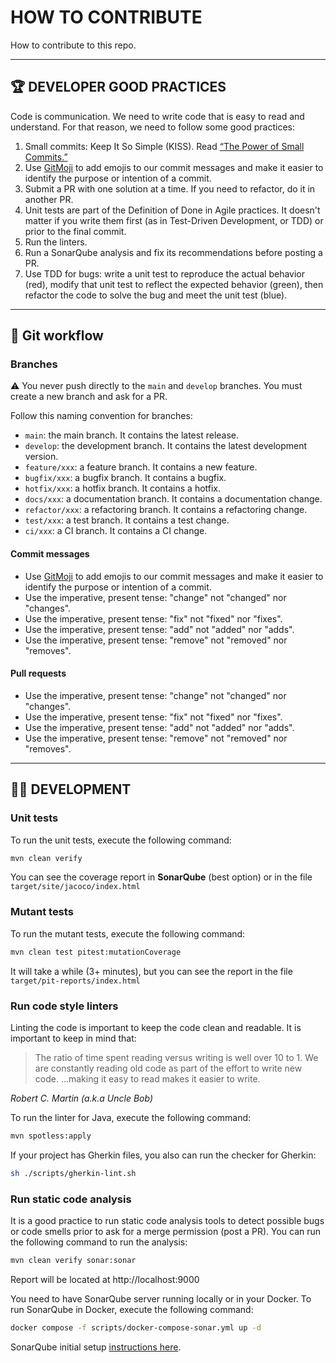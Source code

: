 # HOW TO CONTRIBUTE

How to contribute to this repo.

---

## 🏆 DEVELOPER GOOD PRACTICES

Code is communication. We need to write code that is easy to read and
understand. For that reason, we need to follow some good practices:

1. Small commits: Keep It So Simple (KISS).
   Read [“The Power of Small Commits.”](https://levelup.gitconnected.com/the-power-of-working-in-small-commits-8bae57ecfbda)
2. Use [GitMoji](https://gitmoji.dev/)  to add emojis to our commit messages and
   make it easier to identify the purpose or intention of a commit.
3. Submit a PR with one solution at a time. If you need to refactor, do it in
   another PR.
4. Unit tests are part of the Definition of Done in Agile practices. It doesn't
   matter if
   you write
   them first (as in Test-Driven Development, or TDD) or prior to the final
   commit.
5. Run the linters.
6. Run a SonarQube analysis and fix its recommendations before posting a PR.
7. Use TDD for bugs: write a unit test to reproduce the actual behavior (red),
   modify that unit test to reflect the expected behavior (green), then refactor
   the code to solve the bug and meet the unit test (blue).

---

## 📝 Git workflow

### Branches

⚠️ You never push directly to the `main` and `develop` branches. You must create
a new branch and ask for a PR.

Follow this naming convention for branches:

* `main`: the main branch. It contains the latest release.
* `develop`: the development branch. It contains the latest development version.
* `feature/xxx`: a feature branch. It contains a new feature.
* `bugfix/xxx`: a bugfix branch. It contains a bugfix.
* `hotfix/xxx`: a hotfix branch. It contains a hotfix.
* `docs/xxx`: a documentation branch. It contains a documentation change.
* `refactor/xxx`: a refactoring branch. It contains a refactoring change.
* `test/xxx`: a test branch. It contains a test change.
* `ci/xxx`: a CI branch. It contains a CI change.

#### Commit messages

* Use [GitMoji](https://gitmoji.dev/)  to add emojis to our commit messages and
  make it easier to identify the purpose or intention of a commit.
* Use the imperative, present tense: "change" not "changed" nor "changes".
* Use the imperative, present tense: "fix" not "fixed" nor "fixes".
* Use the imperative, present tense: "add" not "added" nor "adds".
* Use the imperative, present tense: "remove" not "removed" nor "removes".

#### Pull requests

* Use the imperative, present tense: "change" not "changed" nor "changes".
* Use the imperative, present tense: "fix" not "fixed" nor "fixes".
* Use the imperative, present tense: "add" not "added" nor "adds".
* Use the imperative, present tense: "remove" not "removed" nor "removes".

---

## 👩‍💻 DEVELOPMENT

### Unit tests

To run the unit tests, execute the following command:

```bash
mvn clean verify
```

You can see the coverage report in **SonarQube** (best option) or in the file
`target/site/jacoco/index.html`

### Mutant tests

To run the mutant tests, execute the following command:

```bash
mvn clean test pitest:mutationCoverage 
```

It will take a while (3+ minutes), but you can see the report in the
file `target/pit-reports/index.html`

### Run code style linters

Linting the code is important to keep the code clean and readable. It is
important to keep in mind that:

> The ratio of time spent reading versus writing is well over 10 to 1. We are
> constantly reading old code as part of the effort to write new code. …making
> it
> easy to read makes it easier to write.

_Robert C. Martin (a.k.a Uncle Bob)_

To run the linter for Java, execute the following command:

````bash
mvn spotless:apply
````

If your project has Gherkin files, you also can run the checker for Gherkin:

```bash
sh ./scripts/gherkin-lint.sh
```

### Run static code analysis

It is a good practice to run static code analysis tools to detect possible bugs
or code smells prior to ask for a merge permission (post a PR). You can run the
following command to run the analysis:

```bash
mvn clean verify sonar:sonar
```

Report will be located at http://localhost:9000

You need to have SonarQube server running locally or in your Docker.
To run SonarQube in Docker, execute the following command:

```bash
docker compose -f scripts/docker-compose-sonar.yml up -d
```

SonarQube initial
setup [instructions here](https://blankfactor.atlassian.net/wiki/spaces/Marqueta/pages/614793231/Developer+s+best+practices#%F0%9F%91%A8%E2%80%8D%F0%9F%92%BB-STATIC-CODE-ANALYSIS-WITH-SONARQUBE).
